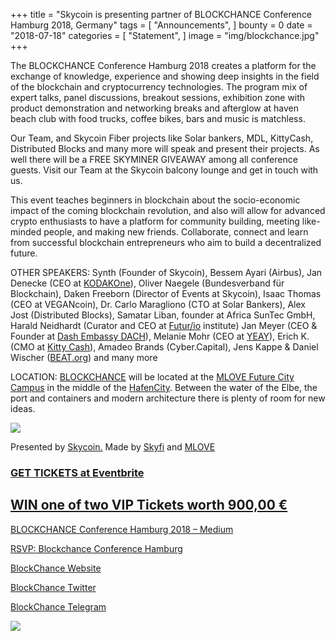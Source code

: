 +++
title = "Skycoin is presenting partner of BLOCKCHANCE Conference Hamburg 2018, Germany"
tags = [ "Announcements", ]
bounty = 0
date = "2018-07-18"
categories = [ "Statement", ]
image = "img/blockchance.jpg"
+++


The BLOCKCHANCE Conference Hamburg 2018 creates a platform for the exchange of knowledge, experience and showing deep insights in the field of the blockchain and cryptocurrency technologies. The program mix of expert talks, panel discussions, breakout sessions, exhibition zone with product demonstration and networking breaks and afterglow at haven beach club with food trucks, coffee bikes, bars and music is matchless.

Our Team, and Skycoin Fiber projects like Solar bankers, MDL, KittyCash, Distributed Blocks and many more will speak and present their projects. As well there will be a FREE SKYMINER GIVEAWAY among all conference guests. Visit our Team at the Skycoin balcony lounge and get in touch with us.

This event teaches beginners in blockchain about the socio-economic impact of the coming blockchain revolution, and also will allow for advanced crypto enthusiasts to have a platform for community building, meeting like-minded people, and making new friends. Collaborate, connect and learn from successful blockchain entrepreneurs who aim to build a decentralized future.

OTHER SPEAKERS: Synth (Founder of Skycoin), Bessem Ayari (Airbus), Jan Denecke (CEO at [KODAKOne](https://www.facebook.com/kodakoneblockchain/)), Oliver Naegele (Bundesverband für Blockchain), Daken Freeborn (Director of Events at Skycoin), Isaac Thomas (CEO at VEGANcoin), Dr. Carlo Maragliono (CTO at Solar Bankers), Alex Jost (Distributed Blocks), Samatar Liban, founder at Africa SunTec GmbH, Harald Neidhardt (Curator and CEO at [Futur/io](https://www.facebook.com/futurioinstitute/) institute) Jan Meyer (CEO & Founder at [Dash Embassy DACH](https://www.facebook.com/dashembassydach/)), Melanie Mohr (CEO at [YEAY](https://www.facebook.com/yeaytv/)), Erich K. (CMO at [Kitty Cash](https://www.facebook.com/kittycash.official/)), Amadeo Brands (Cyber.Capital), Jens Kappe & Daniel Wischer ([BEAT.org](https://l.facebook.com/l.php?u=http%3A%2F%2FBEAT.org%2F&h=AT2EF3da0mQxYgqVxVYo0vwu7JNdYLetXhayVxvZCPnjJrNtGrtLbvCV_e1_Jo0rHU0KddlswTv4AarBB6qFQC0awgI1xFN8TyaZot_ho5kgm9-6Cbg1HX1tbsxXQB_8v80Z&s=1)) and many more

LOCATION: [BLOCKCHANCE](https://www.facebook.com/BlockChance/) will be located at the [MLOVE Future City Campus](https://www.facebook.com/mlovefuturecitycampus/) in the middle of the [HafenCity](https://www.facebook.com/20457hafencity/). Between the water of the Elbe, the port and containers and modern architecture there is plenty of room for new ideas.


![](/img/skyminer-action.jpg)


Presented by [Skycoin.](https://www.facebook.com/skycoinproject/) Made by [Skyfi](https://www.facebook.com/mySkyfi/) and [MLOVE](https://www.facebook.com/mlovesociety/)

### [GET TICKETS at Eventbrite](https://www.eventbrite.co.uk/e/blockchance-conference-hamburg-2018-tickets-47172661701)
[WIN one of two VIP Tickets worth 900,00 €](https://goo.gl/forms/0fdFFsWUpicPX3hn2)
 ---------------------------------------------------

[BLOCKCHANCE Conference Hamburg 2018 – Medium](https://medium.com/@BlockChance/blockchance-conference-hamburg-2018-d635993b0a12)

[RSVP: Blockchance Conference Hamburg](https://www.facebook.com/events/255897668288708)

[BlockChance Website](http://blockchance.eu)

[BlockChance Twitter](https://twitter.com/BlockChance2018)

[BlockChance Telegram](http://www.t.me/BlockChance)



![](/img/blockchance-footer.jpg)
